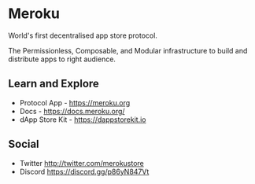 # Meroku

World's first decentralised app store protocol.

The Permissionless, Composable, and Modular infrastructure to build and distribute apps to right audience.


## Learn and Explore

- Protocol App - https://meroku.org
- Docs - https://docs.meroku.org/
- dApp Store Kit - https://dappstorekit.io

## Social

- Twitter http://twitter.com/merokustore
- Discord https://discord.gg/p86yN847Vt
